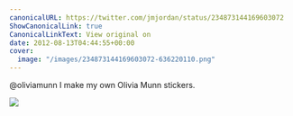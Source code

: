 ```yaml
---
canonicalURL: https://twitter.com/jmjordan/status/234873144169603072
ShowCanonicalLink: true
CanonicalLinkText: View original on
date: 2012-08-13T04:44:55+00:00
cover:
  image: "/images/234873144169603072-636220110.png"
---
```

@oliviamunn I make my own Olivia Munn stickers. 

![](/images/234873144169603072-636220110.png)